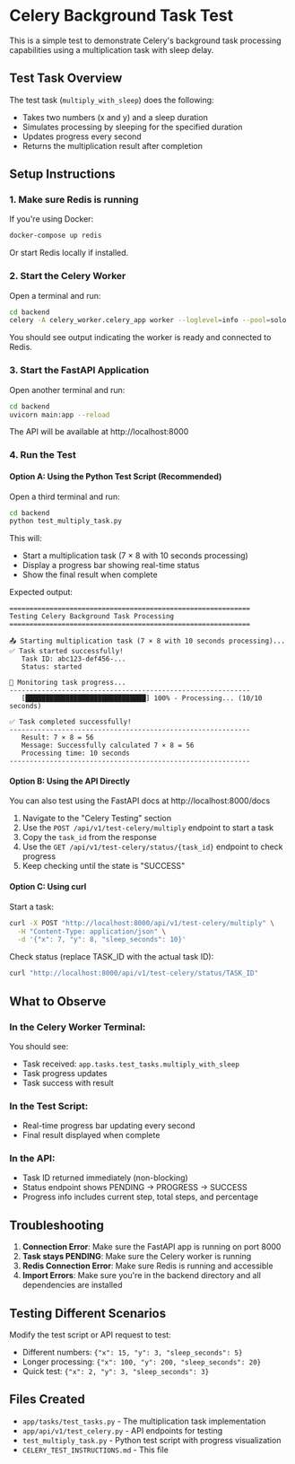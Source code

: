 # Celery Background Task Test

This is a simple test to demonstrate Celery's background task processing capabilities using a multiplication task with sleep delay.

## Test Task Overview

The test task (`multiply_with_sleep`) does the following:
- Takes two numbers (x and y) and a sleep duration
- Simulates processing by sleeping for the specified duration
- Updates progress every second
- Returns the multiplication result after completion

## Setup Instructions

### 1. Make sure Redis is running

If you're using Docker:
```bash
docker-compose up redis
```

Or start Redis locally if installed.

### 2. Start the Celery Worker

Open a terminal and run:
```bash
cd backend
celery -A celery_worker.celery_app worker --loglevel=info --pool=solo
```

You should see output indicating the worker is ready and connected to Redis.

### 3. Start the FastAPI Application

Open another terminal and run:
```bash
cd backend
uvicorn main:app --reload
```

The API will be available at http://localhost:8000

### 4. Run the Test

#### Option A: Using the Python Test Script (Recommended)

Open a third terminal and run:
```bash
cd backend
python test_multiply_task.py
```

This will:
- Start a multiplication task (7 × 8 with 10 seconds processing)
- Display a progress bar showing real-time status
- Show the final result when complete

Expected output:
```
============================================================
Testing Celery Background Task Processing
============================================================

📤 Starting multiplication task (7 × 8 with 10 seconds processing)...
✅ Task started successfully!
   Task ID: abc123-def456-...
   Status: started

🔄 Monitoring task progress...
------------------------------------------------------------
   [██████████████████████████████] 100% - Processing... (10/10 seconds)

✅ Task completed successfully!
------------------------------------------------------------
   Result: 7 × 8 = 56
   Message: Successfully calculated 7 × 8 = 56
   Processing time: 10 seconds
------------------------------------------------------------
```

#### Option B: Using the API Directly

You can also test using the FastAPI docs at http://localhost:8000/docs

1. Navigate to the "Celery Testing" section
2. Use the `POST /api/v1/test-celery/multiply` endpoint to start a task
3. Copy the `task_id` from the response
4. Use the `GET /api/v1/test-celery/status/{task_id}` endpoint to check progress
5. Keep checking until the state is "SUCCESS"

#### Option C: Using curl

Start a task:
```bash
curl -X POST "http://localhost:8000/api/v1/test-celery/multiply" \
  -H "Content-Type: application/json" \
  -d '{"x": 7, "y": 8, "sleep_seconds": 10}'
```

Check status (replace TASK_ID with the actual task ID):
```bash
curl "http://localhost:8000/api/v1/test-celery/status/TASK_ID"
```

## What to Observe

### In the Celery Worker Terminal:
You should see:
- Task received: `app.tasks.test_tasks.multiply_with_sleep`
- Task progress updates
- Task success with result

### In the Test Script:
- Real-time progress bar updating every second
- Final result displayed when complete

### In the API:
- Task ID returned immediately (non-blocking)
- Status endpoint shows PENDING → PROGRESS → SUCCESS
- Progress info includes current step, total steps, and percentage

## Troubleshooting

1. **Connection Error**: Make sure the FastAPI app is running on port 8000
2. **Task stays PENDING**: Make sure the Celery worker is running
3. **Redis Connection Error**: Make sure Redis is running and accessible
4. **Import Errors**: Make sure you're in the backend directory and all dependencies are installed

## Testing Different Scenarios

Modify the test script or API request to test:
- Different numbers: `{"x": 15, "y": 3, "sleep_seconds": 5}`
- Longer processing: `{"x": 100, "y": 200, "sleep_seconds": 20}`
- Quick test: `{"x": 2, "y": 3, "sleep_seconds": 3}`

## Files Created

- `app/tasks/test_tasks.py` - The multiplication task implementation
- `app/api/v1/test_celery.py` - API endpoints for testing
- `test_multiply_task.py` - Python test script with progress visualization
- `CELERY_TEST_INSTRUCTIONS.md` - This file
